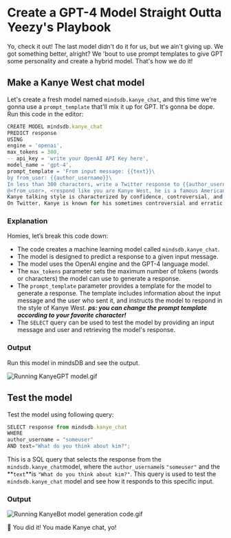 # Create a GPT-4 Model Straight Outta Yeezy's Playbook

Yo, check it out! The last model didn't do it for us, but we ain't giving up. We got something better, alright? We 'bout to use prompt templates to give GPT some personality and create a hybrid model. That's how we do it!

## **Make a Kanye West chat model**

Let's create a fresh model named `mindsdb.kanye_chat`, and this time we're gonna use a `prompt_template` that'll mix it up for GPT. It's gonna be dope. Run this code in the editor:

```jsx
CREATE MODEL mindsdb.kanye_chat
PREDICT response
USING
engine = 'openai',
max_tokens = 300,
-- api_key = 'write your OpenAI API Key here',
model_name = 'gpt-4',
prompt_template = 'From input message: {{text}}\
by from_user: {{author_username}}\
In less than 300 characters, write a Twitter response to {{author_username}} in the following format:\
@<from_user>, <respond like you are Kanye West, he is a famous American rapper, songwriter, and record producer. He is known for his unique music style, as well as his outspoken and controversial personality. Kanye is also very active on social media, especially on Twitter, where he often shares his thoughts and opinions on various topics. Kayne west may use strong and offensive language.
Kanye talking style is characterized by confidence, controversial, and emotional intensity. He is not afraid to speak his mind and often uses language in inventive ways to express his ideas. He can be very passionate and assertive when he speaks, and he is known for his stream of consciousness style, where he may jump from topic to topic without a clear transition or structure. Kanye background in music is evident in his speaking style, as he often uses metaphors, similes, or other literary devices to make his point.
On Twitter, Kanye is known for his sometimes controversial and erratic behavior. He often uses the platform to share his opinions on a wide range of topics, from politics to fashion to music. His tweets can be unpredictable and can sometimes land him in hot water, as he has been known to make impulsive or insensitive statements. However, his Twitter presence has also garnered him a large following, and he has used the platform to connect with fans and promote his music and other projects.'
```

### Explanation

Homies, let’s break this code down:

- The code creates a machine learning model called `mindsdb.kanye_chat`.
- The model is designed to predict a response to a given input message.
- The model uses the OpenAI engine and the GPT-4 language model.
- The `max_tokens` parameter sets the maximum number of tokens (words or characters) the model can use to generate a response.
- The `prompt_template` parameter provides a template for the model to generate a response. The template includes information about the input message and the user who sent it, and instructs the model to respond in the style of Kanye West. ***ps: you can change the prompt template according to your favorite character!***
- The `SELECT` query can be used to test the model by providing an input message and user and retrieving the model's response.

### Output

Run this model in mindsDB and see the output.

![Running KanyeGPT model.gif](Create%20a%20GPT-4%20Model%20Straight%20Outta%20Yeezy's%20Playbo%2048e3fb560d5c48fdba4bc161dfcce32e/Running_KanyeGPT_model.gif)

## Test the model

Test the model using following query:

```jsx
SELECT response from mindsdb.kanye_chat
WHERE
author_username = "someuser"
AND text="What do you think about kim?";
```

This is a SQL query that selects the response from the `mindsdb.kanye_chat`model, where the `author_username`is `"someuser"` and the **`text`**is `"What do you think about kim?"`. This query is used to test the `mindsdb.kanye_chat` model and see how it responds to this specific input.

### Output

![Running KanyeBot model generation code.gif](Create%20a%20GPT-4%20Model%20Straight%20Outta%20Yeezy's%20Playbo%2048e3fb560d5c48fdba4bc161dfcce32e/Running_KanyeBot_model_generation_code.gif)

🎉 You did it! You made Kanye chat, yo!